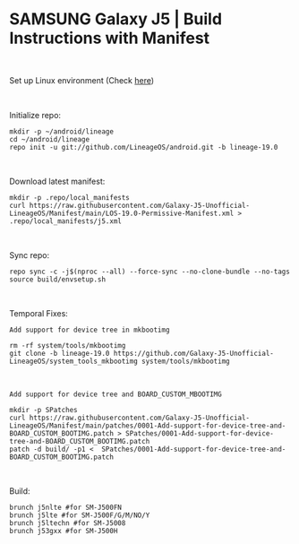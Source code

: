# SAMSUNG Galaxy J5 | Build Instructions with Manifest
<br/>

Set up Linux environment (Check <a href="https://github.com/Galaxy-J5-Unofficial-LineageOS/Manifest/blob/main/LOS-Build-Environment.md">here</a>)

<br/>

Initialize repo:
```
mkdir -p ~/android/lineage
cd ~/android/lineage
repo init -u git://github.com/LineageOS/android.git -b lineage-19.0
```
<br/>


Download latest manifest:
```
mkdir -p .repo/local_manifests
curl https://raw.githubusercontent.com/Galaxy-J5-Unofficial-LineageOS/Manifest/main/LOS-19.0-Permissive-Manifest.xml > .repo/local_manifests/j5.xml
```
<br/>

Sync repo:
```
repo sync -c -j$(nproc --all) --force-sync --no-clone-bundle --no-tags
source build/envsetup.sh
```
<br/>

Temporal Fixes:

```Add support for device tree in mkbootimg```
```
rm -rf system/tools/mkbootimg
git clone -b lineage-19.0 https://github.com/Galaxy-J5-Unofficial-LineageOS/system_tools_mkbootimg system/tools/mkbootimg
```
<br/>


```Add support for device tree and BOARD_CUSTOM_MBOOTIMG```
```
mkdir -p SPatches
curl https://raw.githubusercontent.com/Galaxy-J5-Unofficial-LineageOS/Manifest/main/patches/0001-Add-support-for-device-tree-and-BOARD_CUSTOM_BOOTIMG.patch > SPatches/0001-Add-support-for-device-tree-and-BOARD_CUSTOM_BOOTIMG.patch
patch -d build/ -p1 <  SPatches/0001-Add-support-for-device-tree-and-BOARD_CUSTOM_BOOTIMG.patch 
```
<br/>

Build:
```
brunch j5nlte #for SM-J500FN
brunch j5lte #for SM-J500F/G/M/NO/Y
brunch j5ltechn #for SM-J5008
brunch j53gxx #for SM-J500H
```

<br/>
